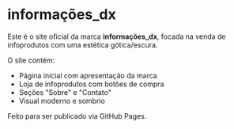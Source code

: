 # informações_dx

Este é o site oficial da marca **informações_dx**, focada na venda de infoprodutos com uma estética gótica/escura.

O site contém:
- Página inicial com apresentação da marca
- Loja de infoprodutos com botões de compra
- Seções "Sobre" e "Contato"
- Visual moderno e sombrio

Feito para ser publicado via GitHub Pages.
